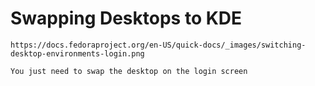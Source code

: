 # Swapping Desktops to KDE
    https://docs.fedoraproject.org/en-US/quick-docs/_images/switching-desktop-environments-login.png

    You just need to swap the desktop on the login screen
